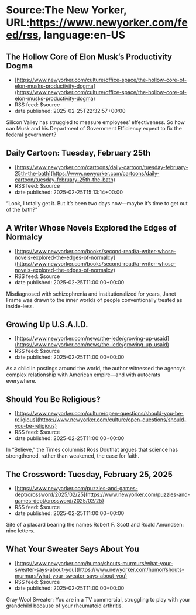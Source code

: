 # Source:The New Yorker, URL:https://www.newyorker.com/feed/rss, language:en-US

## The Hollow Core of Elon Musk’s Productivity Dogma
 - [https://www.newyorker.com/culture/office-space/the-hollow-core-of-elon-musks-productivity-dogma](https://www.newyorker.com/culture/office-space/the-hollow-core-of-elon-musks-productivity-dogma)
 - RSS feed: $source
 - date published: 2025-02-25T22:32:57+00:00

Silicon Valley has struggled to measure employees’ effectiveness. So how can Musk and his Department of Government Efficiency expect to fix the federal government?

## Daily Cartoon: Tuesday, February 25th
 - [https://www.newyorker.com/cartoons/daily-cartoon/tuesday-february-25th-the-bath](https://www.newyorker.com/cartoons/daily-cartoon/tuesday-february-25th-the-bath)
 - RSS feed: $source
 - date published: 2025-02-25T15:13:14+00:00

“Look, I totally get it. But it’s been two days now—maybe it’s time to get out of the bath?”

## A Writer Whose Novels Explored the Edges of Normalcy
 - [https://www.newyorker.com/books/second-read/a-writer-whose-novels-explored-the-edges-of-normalcy](https://www.newyorker.com/books/second-read/a-writer-whose-novels-explored-the-edges-of-normalcy)
 - RSS feed: $source
 - date published: 2025-02-25T11:00:00+00:00

Misdiagnosed with schizophrenia and institutionalized for years, Janet Frame was drawn to the inner worlds of people conventionally treated as inside-less.

## Growing Up U.S.A.I.D.
 - [https://www.newyorker.com/news/the-lede/growing-up-usaid](https://www.newyorker.com/news/the-lede/growing-up-usaid)
 - RSS feed: $source
 - date published: 2025-02-25T11:00:00+00:00

As a child in postings around the world, the author witnessed the agency’s complex relationship with American empire—and with autocrats everywhere.

## Should You Be Religious?
 - [https://www.newyorker.com/culture/open-questions/should-you-be-religious](https://www.newyorker.com/culture/open-questions/should-you-be-religious)
 - RSS feed: $source
 - date published: 2025-02-25T11:00:00+00:00

In “Believe,” the Times columnist Ross Douthat argues that science has strengthened, rather than weakened, the case for faith.

## The Crossword: Tuesday, February 25, 2025
 - [https://www.newyorker.com/puzzles-and-games-dept/crossword/2025/02/25](https://www.newyorker.com/puzzles-and-games-dept/crossword/2025/02/25)
 - RSS feed: $source
 - date published: 2025-02-25T11:00:00+00:00

Site of a placard bearing the names Robert F. Scott and Roald Amundsen: nine letters.

## What Your Sweater Says About You
 - [https://www.newyorker.com/humor/shouts-murmurs/what-your-sweater-says-about-you](https://www.newyorker.com/humor/shouts-murmurs/what-your-sweater-says-about-you)
 - RSS feed: $source
 - date published: 2025-02-25T11:00:00+00:00

Gray Wool Sweater: You are in a TV commercial, struggling to play with your grandchild because of your rheumatoid arthritis.

